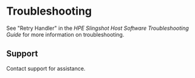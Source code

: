 # Troubleshooting

See "Retry Handler" in the _HPE Slingshot Host Software Troubleshooting Guide_ for more information on troubleshooting.

## Support

Contact support for assistance.
